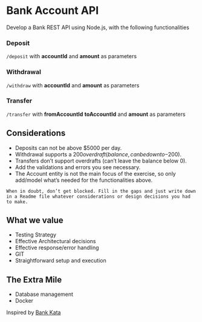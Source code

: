 # Bank Account API
Develop a Bank REST API using Node.js, with the following functionalities

### Deposit

`/deposit` with **accountId** and **amount** as parameters 

### Withdrawal

`/withdraw` with **accountId** and **amount** as parameters

### Transfer

`/transfer` with **fromAccountId** **toAccountId** and **amount** as parameters

## Considerations 
* Deposits can not be above $5000 per day.
* Withdrawal supports a $200 overdraft (balance, can be down to -$200).
* Transfers don’t support overdrafts (can’t leave the balance below 0).
* Add the validations and errors you see necessary.
* The Account entity is not the main focus of the exercise, so only add/model what’s needed for the functionalities above.

`When in doubt, don’t get blocked. Fill in the gaps and just write down in a Readme file whatever considerations or design decisions you had to make.`

## What we value
* Testing Strategy
* Effective Architectural decisions
* Effective response/error handling
* GIT
* Straightforward setup and execution
## The Extra Mile
* Database management
* Docker

Inspired by [Bank Kata](https://github.com/sandromancuso/Bank-kata)
